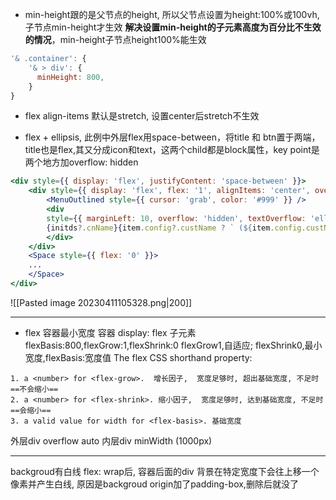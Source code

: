- min-height跟的是父节点的height, 所以父节点设置为height:100%或100vh,子节点min-height才生效
**解决设置min-height的子元素高度为百分比不生效的情况**，min-height子节点height100%能生效
```js 
'& .container': {
	'& > div': {
	  minHeight: 800,
	}
}
```

- flex align-items 默认是stretch, 设置center后stretch不生效

- flex + ellipsis, 此例中外层flex用space-between，将title 和 btn置于两端，title也是flex,其又分成icon和text，这两个child都是block属性，key point是两个地方加overflow: hidden
```jsx
<div style={{ display: 'flex', justifyContent: 'space-between' }}>
	<div style={{ display: 'flex', flex: '1', alignItems: 'center', overflow: 'hidden' }}>
		<MenuOutlined style={{ cursor: 'grab', color: '#999' }} />
		<div
		style={{ marginLeft: 10, overflow: 'hidden', textOverflow: 'ellipsis', whiteSpace: 'nowrap'}}>
		{initds?.cnName}{item.config?.custName ? ` (${item.config.custName})` : ''}
		</div>
	</div>
	<Space style={{ flex: '0' }}>
	...
	</Space>
</div>
```
![[Pasted image 20230411105328.png|200]]

--- 
- flex 容器最小宽度
容器 display: flex
子元素 flexBasis:800,flexGrow:1,flexShrink:0
flexGrow1,自适应; flexShrink0,最小宽度,flexBasis:宽度值
The flex CSS shorthand property: 
```
1. a <number> for <flex-grow>.  增长因子,  宽度足够时, 超出基础宽度, 不足时==不会缩小==
2. a <number> for <flex-shrink>. 缩小因子,  宽度足够时, 达到基础宽度, 不足时==会缩小==
3. a valid value for width for <flex-basis>. 基础宽度
```
外层div overflow auto
内层div minWidth (1000px)

--- 
backgroud有白线
flex: wrap后, 容器后面的div 背景在特定宽度下会往上移一个像素并产生白线, 原因是backgroud origin加了padding-box,删除后就没了
